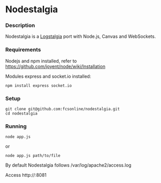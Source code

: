 Nodestalgia
===

### Description
Nodestalgia is a [Logstalgia](http://code.google.com/p/logstalgia/) port with Node.js, Canvas and WebSockets.

### Requirements
Nodejs and npm installed, refer to https://github.com/joyent/node/wiki/Installation

Modules express and socket.io installed:

    npm install express socket.io

### Setup
    git clone git@github.com:fcsonline/nodestalgia.git
    cd nodestalgia

### Running

    node app.js
or

    node app.js path/to/file

By default Nodestalgia follows /var/log/apache2/access.log

Access http://<remote host>:8081

